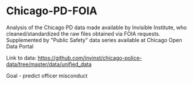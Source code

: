# Chicago-PD-FOIA
Analysis of the Chicago PD data made available by Invisible Institute, who cleaned/standardized the raw files obtained via FOIA requests. Supplemented by "Public Safety" data series available at Chicago Open Data Portal

Link to data: https://github.com/invinst/chicago-police-data/tree/master/data/unified_data

Goal - predict officer misconduct
